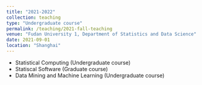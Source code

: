 ```yaml
---
title: "2021-2022"
collection: teaching
type: "Undergraduate course"
permalink: /teaching/2021-fall-teaching
venue: "Fudan University 1, Department of Statistics and Data Science"
date: 2021-09-01
location: "Shanghai"
---
```


* Statistical Computing (Undergraduate course)
* Statiscal Software (Graduate course)
* Data Mining and Machine Learning (Undergraduate course)
